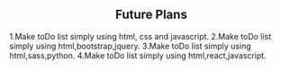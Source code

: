 <h2 align="center"> Future Plans </h2>

1.Make toDo list simply using html, css and javascript.
2.Make toDo list simply using html,bootstrap,jquery.
3.Make toDo list simply using html,sass,python.
4.Make toDo list simply using html,react,javascript.
